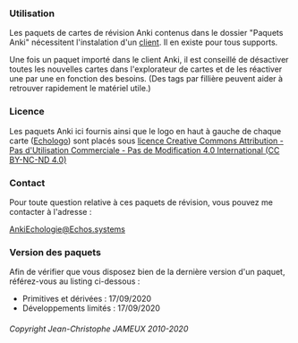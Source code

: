 ### Utilisation


Les paquets de cartes de révision Anki contenus dans le dossier "Paquets Anki" nécessitent l'instalation d'un [client](https://apps.ankiweb.net). Il en existe pour tous supports.

Une fois un paquet importé dans le client Anki, il est conseillé de désactiver toutes les nouvelles cartes dans l'explorateur de cartes et de les réactiver une par une en fonction des besoins. (Des tags par fillière peuvent aider à retrouver rapidement le matériel utile.)


### Licence

Les paquets Anki ici fournis ainsi que le logo en haut à gauche de chaque carte ([Echologo](https://zzz.zaclys.com/download.php?z=2&doc_id=6564531)) sont placés sous [licence Creative Commons Attribution - Pas d'Utilisation Commerciale - Pas de Modification 4.0 International (CC BY-NC-ND 4.0)](https://creativecommons.org/licenses/by-nc-nd/4.0/deed.fr)


### Contact

Pour toute question relative à ces paquets de révision, vous pouvez me contacter à l'adresse :

AnkiEchologie@Echos.systems


### Version des paquets

Afin de vérifier que vous disposez bien de la dernière version d'un paquet, référez-vous au listing ci-dessous :

 * Primitives et dérivées : 17/09/2020
 * Développements limités : 17/09/2020


###### Copyright Jean-Christophe JAMEUX 2010-2020
